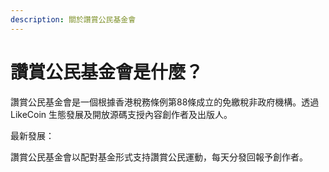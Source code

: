 ```yaml
---
description: 關於讚賞公民基金會
---
```


# 讚賞公民基金會是什麼？

讚賞公民基金會是一個根據香港稅務條例第88條成立的免繳稅非政府機構。透過 LikeCoin 生態發展及開放源碼支授內容創作者及出版人。

最新發展：

讚賞公民基金會以配對基金形式支持讚賞公民運動，每天分發回報予創作者。



